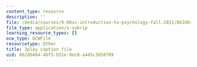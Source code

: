 ```yaml
---
content_type: resource
description: ''
file: /media/courses/9-00sc-introduction-to-psychology-fall-2011/862d646440f5b51e9ec0a445c3058709_kD3CswjYb2E.srt
file_type: application/x-subrip
learning_resource_types: []
ocw_type: OCWFile
resourcetype: Other
title: 3play caption file
uid: 862d6464-40f5-b51e-9ec0-a445c3058709
---
```

